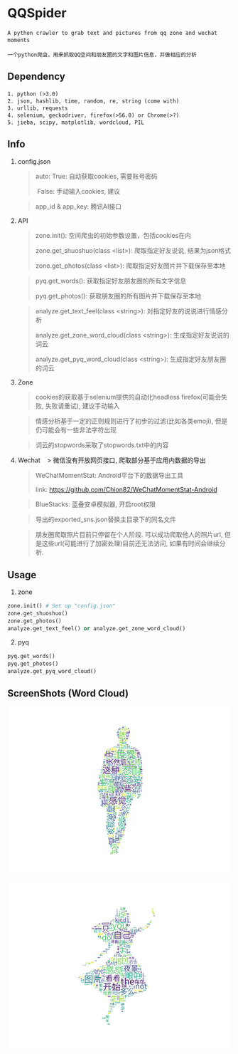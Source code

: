# QQSpider
```
A python crawler to grab text and pictures from qq zone and wechat moments

一个python爬虫，用来抓取QQ空间和朋友圈的文字和图片信息，并做相应的分析
```

## Dependency
```
1. python (>3.0)
2. json, hashlib, time, random, re, string (come with)
3. urllib, requests
4. selenium, geckodriver, firefox(>56.0) or Chrome(>?)
5. jieba, scipy, matplotlib, wordcloud, PIL
```

## Info

1. config.json
    > auto:  True: 自动获取cookies, 需要账号密码
    >
    > ​	   False: 手动输入cookies, 建议

    > app_id & app_key: 腾讯AI接口

2. API
    > zone.init(): 空间爬虫的初始参数设置，包括cookies在内
    >
    > zone.get_shuoshuo(class \<list\>): 爬取指定好友说说, 结果为json格式
    >
    > zone.get_photos(class \<list\>): 爬取指定好友图片并下载保存至本地

    > pyq.get_words(): 获取指定好友朋友圈的所有文字信息
    >
    > pyq.get_photos(): 获取朋友圈的所有图片并下载保存至本地

    > analyze.get_text_feel(class \<string>): 对指定好友的说说进行情感分析
    >
    > analyze.get_zone_word_cloud(class \<string>): 生成指定好友说说的词云 
    >
    > analyze.get_pyq_word_cloud(class \<string>): 生成指定好友朋友圈的词云 

3. Zone
    > cookies的获取基于selenium提供的自动化headless firefox(可能会失败, 失败请重试), 建议手动输入

    > 情感分析基于一定的正则规则进行了初步的过滤(比如各类emoji), 但是仍可能会有一些非法字符出现

    > 词云的stopwords采取了stopwords.txt中的内容

4. Wechat
    > 微信没有开放网页接口, 爬取部分基于应用内数据的导出

    > WeChatMomentStat: Android平台下的数据导出工具
    >
    > link: https://github.com/Chion82/WeChatMomentStat-Android

    > BlueStacks: 蓝叠安卓模拟器, 开启root权限

    > 导出的exported_sns.json替换主目录下的同名文件 

    > 朋友圈爬取照片目前只停留在个人阶段. 可以成功爬取他人的照片url, 但是这些url(可能进行了加密处理)目前还无法访问, 如果有时间会继续分析.

## Usage
1. zone
```python
zone.init() # Set up "config.json"
zone.get_shuoshuo()
zone.get_photos()
analyze.get_text_feel() or analyze.get_zone_word_cloud()
```
2. pyq
```python
pyq.get_words()
pyq.get_photos()
analyze.get_pyq_word_cloud()
```

## ScreenShots (Word Cloud)

![](./images/7.PNG) 

![](./images/8.png) 

